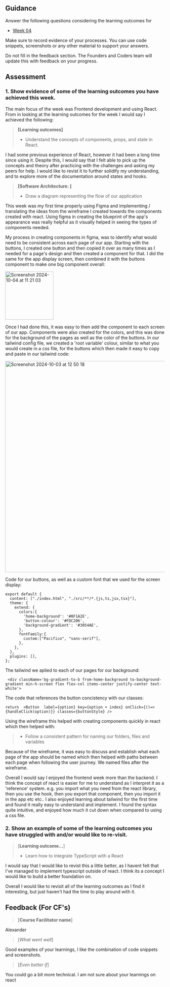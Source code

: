 ## Guidance
Answer the following questions considering the learning outcomes for
- [Week 04](https://learn.foundersandcoders.com/course/syllabus/developer/week04-project03-frontend/learning-outcomes/)

Make sure to record evidence of your processes. You can use code snippets, screenshots or any other material to support your answers.

Do not fill in the feedback section. The Founders and Coders team will update this with feedback on your progress.

## Assessment
 ### 1. Show evidence of some of the learning outcomes you have achieved this week.
 The main focus of the week was Frontend development and using React. From in looking at the learning outcomes for the week I would say I achieved the following: 
> **[Learning outcomes]**  
> - Understand the concepts of components, props, and state in React.

I had some previous experience of React, however it had been a long time since using it. Despite this, I would say that I felt able to pick up the concepts and theory after practicing with the challenges and asking my peers for help. I would like to revist it to further solidify my understanding, and to explore more of the documentation around states and hooks.

> **[Software Architecture: ]**
> - Draw a diagram representing the flow of our application

This week was my first time properly using Figma and implementing / translating the ideas from the wireframe I created towards the components created with react. Using figma in creating the blueprint of the app's appearance was really helpful as it visually helped in seeing the types of components needed.

My process in creating components in figma, was to identify what would need to be consistent across each page of our app. Starting with the buttons, I created one button and then copied it over as many times as I needed for a page's design and then created a component for that. I did the same for the app display screen, then combined it with the buttons component to make one big component overall: 

<img width="152" alt="Screenshot 2024-10-04 at 11 21 03" src="https://github.com/user-attachments/assets/06f94e09-2b77-4df5-812b-433e2556bbb5">

Once I had done this, it was easy to then add the component to each screen of our app. Components were also created for the colors, and this was done for the background of the pages as well as the color of the buttons. In our tailwind config file, we created a 'root variable' colour, similar to what you would create in a css file, for the buttons which then made it easy to copy and paste in our tailwind code: 

<img width="665" alt="Screenshot 2024-10-03 at 12 50 18" src="https://github.com/user-attachments/assets/e1ae88ea-3e7d-4a91-90c1-a920fee40870">

Code for our buttons, as well as a custom font that we used for the screen display: 

```
export default {
  content: ["./index.html", "./src/**/*.{js,ts,jsx,tsx}"],
  theme: {
    extend: {
      colors:{
        'home-background': '#0F1A2E',
        'button-colour': '#FDC206',
        'background-gradient': '#3054AE',
      },
      fontFamily:{
        custom:["Pacifico", "sans-serif"],
      },
    },
  },
  plugins: [],
};
```

The tailwind we aplied to each of our pages for our background: 

```
 <div className='bg-gradient-to-b from-home-background to-background-gradient min-h-screen flex flex-col items-center justify-center text-white'>
```

The code that references the button concistency with our classes: 
```
return  <Button  label={option} key={option + index} onClick={()=>{handleClick(option)}} classes={buttonStyle} />
```

Using the wireframe this helped with creating components quickly in react which then helped with: 


> - Follow a consistent pattern for naming our folders, files and variables
>

Because of the wireframe, it was easy to discuss and establish what each page of the app should be named which then helped with paths between each page when following the user journey. We named files after the wireframe.   

Overall I would say I enjoyed the frontend week more than the backend. I think the concept of react is easier for me to understand as I interpret it as a 'reference' system. e.g. you import what you need from the react library, then you use the hook, then you export that component, then you import it in the app etc etc..
I also enjoyed learning about tailwind for the first time and found it really easy to understand and implement. I found the syntax quite intuitive, and enjoyed how much it cut down when compared to using a css file.

 ### 2. Show an example of some of the learning outcomes you have struggled with and/or would like to re-visit.
> [**Learning outcome...**]
> - Learn how to integrate TypeScript with a React

I would say that I would like to revist this a little better, as I havent felt that I've managed to implement typescript outside of react. I think its a concept I would like to build a better foundation on. 

Overall I would like to revisit all of the learning outcomes as I find it interesting, but just haven't had the time to play around with it. 

## Feedback (For CF's)
> [**Course Facilitator name**]

Alexander

> [*What went well*]

Good examples of your learnings, I like the combination of code snippets and screenshots.

> [*Even better if*]

You could go a bit more technical. I am not sure about your learnings on react
